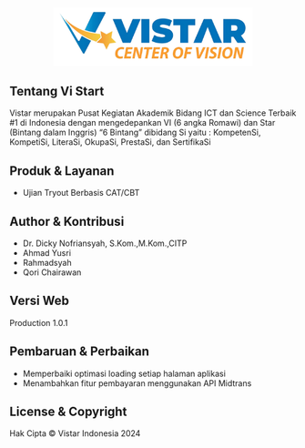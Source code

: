 <p align="center"><a href="https://vistar.id" target="_blank"><img src="public/resources/vistar-indonesia.png" width="350" alt="Logo"></a></p>

## Tentang Vi Start

Vistar merupakan Pusat Kegiatan Akademik Bidang ICT dan Science Terbaik #1 di Indonesia dengan mengedepankan VI (6 angka Romawi) dan Star (Bintang dalam Inggris) “6 Bintang” dibidang Si yaitu : KompetenSi, KompetiSi, LiteraSi, OkupaSi, PrestaSi, dan SertifikaSi


## Produk & Layanan
- Ujian Tryout Berbasis CAT/CBT

## Author & Kontribusi

- Dr. Dicky Nofriansyah, S.Kom.,M.Kom.,CITP
- Ahmad Yusri
- Rahmadsyah
- Qori Chairawan

## Versi Web

Production 1.0.1

## Pembaruan & Perbaikan

- Memperbaiki optimasi loading setiap halaman aplikasi
- Menambahkan fitur pembayaran menggunakan API Midtrans

## License & Copyright

Hak Cipta &copy; Vistar Indonesia 2024
